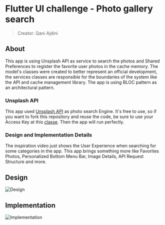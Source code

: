 # Flutter UI challenge - Photo gallery search
> Creator: Qani Ajdini

## About
This app is using Unsplash API as service to search the photos and Shared Preferences to register the favorite user photos in the cache memory. The model's classes were created to better represent an official development, the services classes are responsible for the boundaries of the system like the API and cache management library. The app is using BLOC pattern as an architectural pattern.

### Unsplash API
This app used [Unsplash API](https://unsplash.com/developers) as photo search Engine. It's free to use, so if you want to fork this repository and reuse the code, be sure to use your Access Key at this [classe](./lib/services/PhotosAPI.dart). Then the app will run perfectly. 

### Design and Implementation Details
The inspiration video just shows the User Experience when searching for some categories in the app. This app brings something more like Favorites Photos, Personalized Bottom Menu Bar, Image Details, API Request Structure and more.

## Design

![Design](../docs/inspiration.gif)

## Implementation

![Implementation](../docs/app-running.gif)